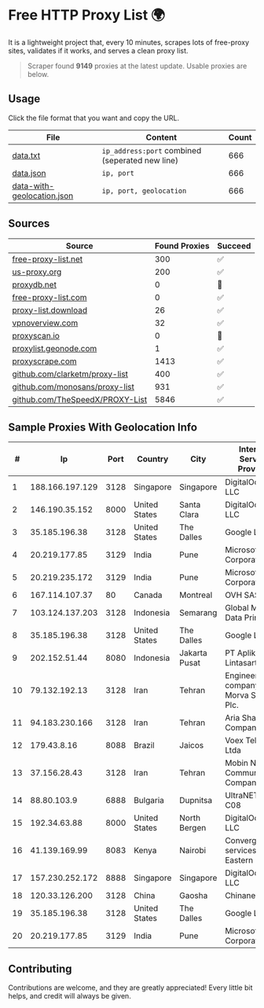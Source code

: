 
# Free HTTP Proxy List 🌍

It is a lightweight project that, every 10 minutes, scrapes lots of free-proxy sites, validates if it works, and serves a clean proxy list.


> Scraper found **9149** proxies at the latest update. Usable proxies are below.

## Usage

Click the file format that you want and copy the URL.


|File|Content|Count|
|----|-------|-----|
|[data.txt](https://raw.githubusercontent.com/themiralay/Proxy-List-World/master/data.txt)|`ip_address:port` combined (seperated new line)|666|
|[data.json](https://raw.githubusercontent.com/themiralay/Proxy-List-World/master/data.json)|`ip, port`|666|
|[data-with-geolocation.json](https://raw.githubusercontent.com/themiralay/Proxy-List-World/master/data-with-geolocation.json)|`ip, port, geolocation`|666|

## Sources

|Source|Found Proxies|Succeed|
|------|-------------|-------|
|[free-proxy-list.net](https://free-proxy-list.net)|300|✅|
|[us-proxy.org](https://www.us-proxy.org)|200|✅|
|[proxydb.net](http://proxydb.net)|0|🚫|
|[free-proxy-list.com](https://free-proxy-list.com/?page=&port=&type%5B%5D=http&type%5B%5D=https&up_time=0&search=Search)|0|✅|
|[proxy-list.download](https://www.proxy-list.download/HTTP)|26|✅|
|[vpnoverview.com](https://vpnoverview.com/privacy/anonymous-browsing/free-proxy-servers)|32|✅|
|[proxyscan.io](https://www.proxyscan.io)|0|🚫|
|[proxylist.geonode.com](https://proxylist.geonode.com/api/proxy-list?limit=300&page=1&sort_by=lastChecked&sort_type=desc&protocols=http,https)|1|✅|
|[proxyscrape.com](https://api.proxyscrape.com/v2/?request=displayproxies&protocol=http&timeout=10000&country=all&ssl=all&anonymity=all)|1413|✅|
|[github.com/clarketm/proxy-list](https://raw.githubusercontent.com/clarketm/proxy-list/master/proxy-list-raw.txt)|400|✅|
|[github.com/monosans/proxy-list](https://raw.githubusercontent.com/monosans/proxy-list/main/proxies/http.txt)|931|✅|
|[github.com/TheSpeedX/PROXY-List](https://raw.githubusercontent.com/TheSpeedX/PROXY-List/master/http.txt)|5846|✅|


## Sample Proxies With Geolocation Info

|#|Ip|Port|Country|City|Internet Service Provider|
|-|--|----|-------|----|-------------------------|
|1|188.166.197.129|3128|Singapore|Singapore|DigitalOcean, LLC|
|2|146.190.35.152|8000|United States|Santa Clara|DigitalOcean, LLC|
|3|35.185.196.38|3128|United States|The Dalles|Google LLC|
|4|20.219.177.85|3129|India|Pune|Microsoft Corporation|
|5|20.219.235.172|3129|India|Pune|Microsoft Corporation|
|6|167.114.107.37|80|Canada|Montreal|OVH SAS|
|7|103.124.137.203|3128|Indonesia|Semarang|Global Media Data Prima|
|8|35.185.196.38|3128|United States|The Dalles|Google LLC|
|9|202.152.51.44|8080|Indonesia|Jakarta Pusat|PT Aplikanusa Lintasarta|
|10|79.132.192.13|3128|Iran|Tehran|Engineering company Morva System Plc.|
|11|94.183.230.166|3128|Iran|Tehran|Aria Shatel Company Ltd|
|12|179.43.8.16|8088|Brazil|Jaicos|Voex Telecom Ltda|
|13|37.156.28.43|3128|Iran|Tehran|Mobin Net Communication Company|
|14|88.80.103.9|6888|Bulgaria|Dupnitsa|UltraNET Ltd. C08|
|15|192.34.63.88|8000|United States|North Bergen|DigitalOcean, LLC|
|16|41.139.169.99|8083|Kenya|Nairobi|Converged services Eastern|
|17|157.230.252.172|8888|Singapore|Singapore|DigitalOcean, LLC|
|18|120.33.126.200|3128|China|Gaosha|Chinanet|
|19|35.185.196.38|3128|United States|The Dalles|Google LLC|
|20|20.219.177.85|3129|India|Pune|Microsoft Corporation|



## Contributing

Contributions are welcome, and they are greatly appreciated! Every
little bit helps, and credit will always be given.

